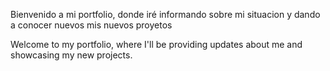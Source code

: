Bienvenido a mi portfolio, donde iré informando sobre mi situacion y dando a conocer nuevos mis nuevos proyetos

Welcome to my portfolio, where I'll be providing updates about me and showcasing my new projects.
